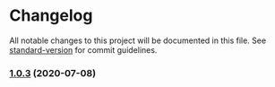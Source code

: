 # Changelog

All notable changes to this project will be documented in this file. See [standard-version](https://github.com/conventional-changelog/standard-version) for commit guidelines.

### [1.0.3](https://github.com/zegerk/plugwise-mqtt/compare/v1.0.1...v1.0.3) (2020-07-08)
